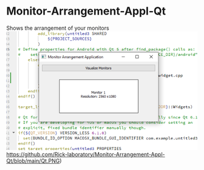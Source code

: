 # Monitor-Arrangement-Appl-Qt
Shows the arrangement of your monitors
![PIC](https://github.com/Rick-laboratory/Monitor-Arrangement-Appl-Qt/blob/main/Qt.PNG)https://github.com/Rick-laboratory/Monitor-Arrangement-Appl-Qt/blob/main/Qt.PNG)
